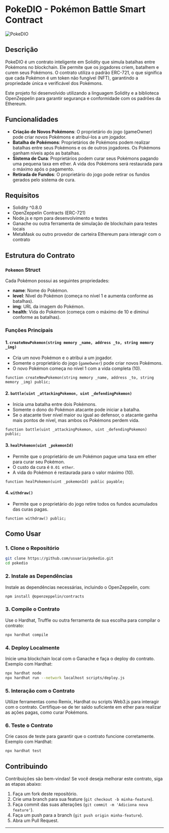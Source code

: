 
# PokeDIO - Pokémon Battle Smart Contract

![PokeDIO](https://example.com/logo.png) <!-- Altere o link para uma imagem representativa do projeto -->

## Descrição

PokeDIO é um contrato inteligente em Solidity que simula batalhas entre Pokémons no blockchain. Ele permite que os jogadores criem, batalhem e curem seus Pokémons. O contrato utiliza o padrão ERC-721, o que significa que cada Pokémon é um token não fungível (NFT), garantindo a propriedade única e verificável dos Pokémons.

Este projeto foi desenvolvido utilizando a linguagem Solidity e a biblioteca OpenZeppelin para garantir segurança e conformidade com os padrões da Ethereum.

## Funcionalidades

- **Criação de Novos Pokémons**: O proprietário do jogo (gameOwner) pode criar novos Pokémons e atribuí-los a um jogador.
- **Batalha de Pokémons**: Proprietários de Pokémons podem realizar batalhas entre seus Pokémons e os de outros jogadores. Os Pokémons ganham níveis após as batalhas.
- **Sistema de Cura**: Proprietários podem curar seus Pokémons pagando uma pequena taxa em ether. A vida dos Pokémons será restaurada para o máximo após o pagamento.
- **Retirada de Fundos**: O proprietário do jogo pode retirar os fundos gerados pelo sistema de cura.

## Requisitos

- Solidity ^0.8.0
- OpenZeppelin Contracts (ERC-721)
- Node.js e npm para desenvolvimento e testes
- Ganache ou outra ferramenta de simulação de blockchain para testes locais
- MetaMask ou outro provedor de carteira Ethereum para interagir com o contrato

## Estrutura do Contrato

### `Pokemon` Struct

Cada Pokémon possui as seguintes propriedades:

- **name**: Nome do Pokémon.
- **level**: Nível do Pokémon (começa no nível 1 e aumenta conforme as batalhas).
- **img**: URL da imagem do Pokémon.
- **health**: Vida do Pokémon (começa com o máximo de 10 e diminui conforme as batalhas).

### Funções Principais

#### 1. `createNewPokemon(string memory _name, address _to, string memory _img)`

- Cria um novo Pokémon e o atribui a um jogador.
- Somente o proprietário do jogo (`gameOwner`) pode criar novos Pokémons.
- O novo Pokémon começa no nível 1 com a vida completa (10).
  
```solidity
function createNewPokemon(string memory _name, address _to, string memory _img) public;
```

#### 2. `battle(uint _attackingPokemon, uint _defendingPokemon)`

- Inicia uma batalha entre dois Pokémons.
- Somente o dono do Pokémon atacante pode iniciar a batalha.
- Se o atacante tiver nível maior ou igual ao defensor, o atacante ganha mais pontos de nível, mas ambos os Pokémons perdem vida.

```solidity
function battle(uint _attackingPokemon, uint _defendingPokemon) public;
```

#### 3. `healPokemon(uint _pokemonId)`

- Permite que o proprietário de um Pokémon pague uma taxa em ether para curar seu Pokémon.
- O custo da cura é `0.01 ether`.
- A vida do Pokémon é restaurada para o valor máximo (10).

```solidity
function healPokemon(uint _pokemonId) public payable;
```

#### 4. `withdraw()`

- Permite que o proprietário do jogo retire todos os fundos acumulados das curas pagas.
  
```solidity
function withdraw() public;
```

## Como Usar

### 1. Clone o Repositório

```bash
git clone https://github.com/usuario/pokedio.git
cd pokedio
```

### 2. Instale as Dependências

Instale as dependências necessárias, incluindo o OpenZeppelin, com:

```bash
npm install @openzeppelin/contracts
```

### 3. Compile o Contrato

Use o Hardhat, Truffle ou outra ferramenta de sua escolha para compilar o contrato:

```bash
npx hardhat compile
```

### 4. Deploy Localmente

Inicie uma blockchain local com o Ganache e faça o deploy do contrato. Exemplo com Hardhat:

```bash
npx hardhat node
npx hardhat run --network localhost scripts/deploy.js
```

### 5. Interação com o Contrato

Utilize ferramentas como Remix, Hardhat ou scripts Web3.js para interagir com o contrato. Certifique-se de ter saldo suficiente em ether para realizar as ações pagas, como curar Pokémons.

### 6. Teste o Contrato

Crie casos de teste para garantir que o contrato funcione corretamente. Exemplo com Hardhat:

```bash
npx hardhat test
```

## Contribuindo

Contribuições são bem-vindas! Se você deseja melhorar este contrato, siga as etapas abaixo:

1. Faça um fork deste repositório.
2. Crie uma branch para sua feature (`git checkout -b minha-feature`).
3. Faça commit das suas alterações (`git commit -m 'Adiciona nova feature'`).
4. Faça um push para a branch (`git push origin minha-feature`).
5. Abra um Pull Request.



---
